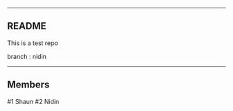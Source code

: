 -------------------
README 
-------------------
This is a test repo

branch : nidin

-------------------
Members 
-------------------
#1 Shaun
#2 Nidin
